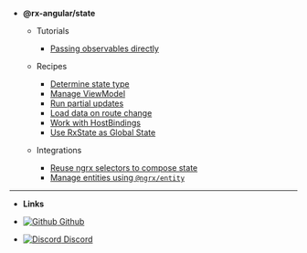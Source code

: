 <!-- - @rx-angular/template [BETA]

  - Getting started

    - [Overview](/template/overview.md)
    - [Setup](/template/basic-setup.md)

  - Theory

    - [Rendering issues in Angular](/template/theory/rendering-issues.md)
    - [Concepts](/template/theory/concepts.md)

  - Features

    - [LetDirective](/template/features/let.md)
    - [PushPipe](/template/features/push.md)
    - [RenderStrategies](/template/features/render-strategies.md)

  - Experimental

    - [Unpatch directive](/template/experimental/unpatch.md) -->

- **@rx-angular/state**

  - Tutorials

    - [Passing observables directly](/web/state/tutorials/passing-observables.md)

  - Recipes

    - [Determine state type](/web/state/howtos/determine-state.md)
    - [Manage ViewModel](/web/state/howtos/manage-viewmodel.md)
    - [Run partial updates](/web/state/howtos/partial-updates.md)
    - [Load data on route change](/web/state/howtos/load-data-on-route-change.md)
    - [Work with HostBindings](/web/state/howtos/hostbindings.md)
    - [Use RxState as Global State](/web/state/howtos/rx-state-as-global-state.md)

  - Integrations

    - [Reuse ngrx selectors to compose state](/web/state/integrations/compose-state-using-ngrx-selectors.md)
    - [Manage entities using `@ngrx/entity`](/web/state/integrations/manage-entities-ngrx.md)

---

- **Links**

- [![Github](https://icongr.am/simple/github.svg?color=808080&size=24) Github](https://github.com/rx-angular/rx-angular)
- [![Discord](https://icongr.am/material/discord.svg?size=24&color=7289da) Discord](https://discord.com/invite/XWWGZsQ)
